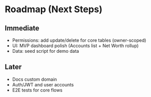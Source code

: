 # Roadmap (Next Steps)

## Immediate
- Permissions: add update/delete for core tables (owner-scoped)
- UI: MVP dashboard polish (Accounts list + Net Worth rollup)
- Data: seed script for demo data

## Later
- Docs custom domain
- Auth/JWT and user accounts
- E2E tests for core flows
